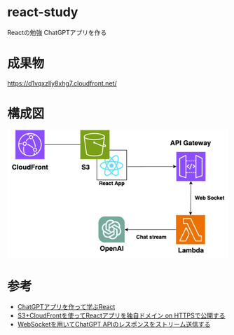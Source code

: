 # react-study
Reactの勉強
ChatGPTアプリを作る

# 成果物
https://d1vqxzlly8xhg7.cloudfront.net/

# 構成図

![構成図](ChatGPTApp構成図.png)

# 参考
* [ChatGPTアプリを作って学ぶReact](https://techbookfest.org/product/qJcZv2Lqr8nkjSsW3DxNrD?productVariantID=5qBQ2kMLrRxrt6kyfpMJ1Q)
* [S3+CloudFrontを使ってReactアプリを独自ドメイン on HTTPSで公開する](https://qiita.com/saki-engineering/items/b344f3617365978cb74d)
* [WebSocketを用いてChatGPT APIのレスポンスをストリーム送信する](https://qiita.com/hama1080/items/849888c4e6dfabf92cd2)
